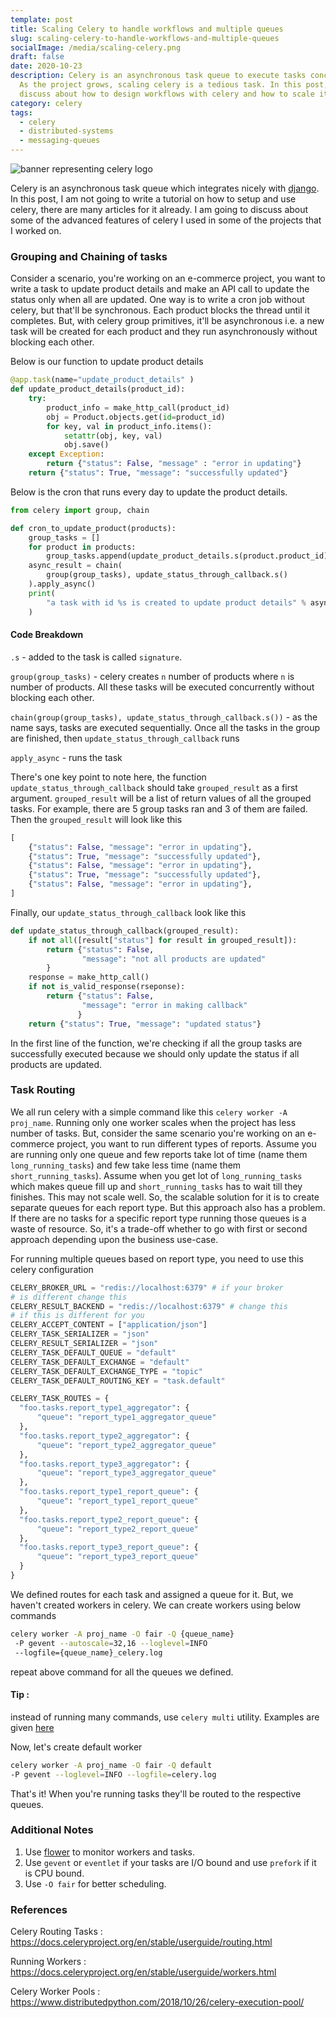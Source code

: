 ```yaml
---
template: post
title: Scaling Celery to handle workflows and multiple queues
slug: scaling-celery-to-handle-workflows-and-multiple-queues
socialImage: /media/scaling-celery.png
draft: false
date: 2020-10-23
description: Celery is an asynchronous task queue to execute tasks concurrently.
  As the project grows, scaling celery is a tedious task. In this post, I
  discuss about how to design workflows with celery and how to scale it.
category: celery
tags:
  - celery
  - distributed-systems
  - messaging-queues
---
```

![banner representing celery logo](/media/scaling-celery.png)

Celery is an asynchronous task queue which integrates nicely with [django](https://www.djangoproject.com/). In this post, I am not going to write a tutorial on how to setup and use celery, there are many articles for it already. I am going to discuss about some of the advanced features of celery I used in some of the projects that I worked on.

### Grouping and Chaining of tasks

Consider a scenario, you're working on an e-commerce project, you want to write a task to update product details and make an API call to update the status only when all are updated. One way is to write a cron job without celery, but that'll be synchronous. Each product blocks the thread until it completes. But, with celery group primitives, it'll be asynchronous i.e. a new task will be created for each product and they run asynchronously without blocking each other.

Below is our function to update product details

```python
@app.task(name="update_product_details" )
def update_product_details(product_id):
    try:
        product_info = make_http_call(product_id)
        obj = Product.objects.get(id=product_id)
        for key, val in product_info.items():
            setattr(obj, key, val)
            obj.save()
    except Exception:
        return {"status": False, "message" : "error in updating"}
    return {"status": True, "message": "successfully updated"}
```

Below is the cron that runs every day to update the product details.

```python
from celery import group, chain

def cron_to_update_product(products):
    group_tasks = []
    for product in products:
        group_tasks.append(update_product_details.s(product.product_id))
    async_result = chain(
        group(group_tasks), update_status_through_callback.s()
    ).apply_async()
    print(
        "a task with id %s is created to update product details" % async_result.task_id
    )
```

#### Code Breakdown

`.s` - added to the task is called `signature`. 

`group(group_tasks)` - celery creates `n` number of products where `n` is number of products. All these tasks will be executed concurrently without blocking each other.

`chain(group(group_tasks), update_status_through_callback.s())` - as the name says, tasks are executed sequentially. Once all the tasks in the group are finished, then `update_status_through_callback` runs

`apply_async` - runs the task

There's one key point to note here, the function `update_status_through_callback` should take `grouped_result` as a first argument. `grouped_result` will be a list of return values of all the grouped tasks. 
For example, there are 5 group tasks ran and 3 of them are failed. Then the `grouped_result` will look like this

```python
[
    {"status": False, "message": "error in updating"},
    {"status": True, "message": "successfully updated"},
    {"status": False, "message": "error in updating"},
    {"status": True, "message": "successfully updated"},
    {"status": False, "message": "error in updating"},
]
```

Finally, our `update_status_through_callback` look like this

```python
def update_status_through_callback(grouped_result):
    if not all([result["status"] for result in grouped_result]):
        return {"status": False,
                "message": "not all products are updated"
        }
    response = make_http_call()
    if not is_valid_response(rseponse):
        return {"status": False,
                "message": "error in making callback"
               }
    return {"status": True, "message": "updated status"}
```

In the first line of the function, we're checking if all the group tasks are successfully executed because we should only update the status if all products are updated.

### Task Routing

We all run celery with a simple command like this `celery worker -A proj_name`. Running only one worker scales when the project has less number of tasks. But, consider the same scenario you're working on an e-commerce project, you want to run different types of reports. Assume you are running only one queue and few reports take lot of time (name them `long_running_tasks`) and few take less time (name them `short_running_tasks`). Assume when you get lot of `long_running_tasks` which makes queue fill up and `short_running_tasks` has to wait till they finishes. This may not scale well. So, the scalable solution for it is to create separate queues for each report type. But this approach also has a problem. If there are no tasks for a specific report type running those queues is a waste of resource. So, it's a trade-off whether to go with first or second approach depending upon the business use-case.

For running multiple queues based on report type, you need to use this celery configuration

```python
CELERY_BROKER_URL = "redis://localhost:6379" # if your broker
# is different change this
CELERY_RESULT_BACKEND = "redis://localhost:6379" # change this
# if this is different for you
CELERY_ACCEPT_CONTENT = ["application/json"]
CELERY_TASK_SERIALIZER = "json"
CELERY_RESULT_SERIALIZER = "json"
CELERY_TASK_DEFAULT_QUEUE = "default"
CELERY_TASK_DEFAULT_EXCHANGE = "default"
CELERY_TASK_DEFAULT_EXCHANGE_TYPE = "topic"
CELERY_TASK_DEFAULT_ROUTING_KEY = "task.default"

CELERY_TASK_ROUTES = {  
  "foo.tasks.report_type1_aggregator": {
      "queue": "report_type1_aggregator_queue"
  },
  "foo.tasks.report_type2_aggregator": {
      "queue": "report_type2_aggregator_queue"
  },
  "foo.tasks.report_type3_aggregator": {
      "queue": "report_type3_aggregator_queue"
  },
  "foo.tasks.report_type1_report_queue": {
      "queue": "report_type1_report_queue"
  },
  "foo.tasks.report_type2_report_queue": {
      "queue": "report_type2_report_queue"
  },
  "foo.tasks.report_type3_report_queue": {
      "queue": "report_type3_report_queue"
  }
}
```

We defined routes for each task and assigned a queue for it. But, we haven't created workers in celery. We can create workers using below commands

```bash
celery worker -A proj_name -O fair -Q {queue_name}
 -P gevent --autoscale=32,16 --loglevel=INFO 
 --logfile={queue_name}_celery.log
```

repeat above command for all the queues we defined.

#### Tip :

instead of running many commands, use `celery multi` utility. Examples are given [here](https://docs.celeryproject.org/en/stable/reference/celery.bin.multi.html)

Now, let's create default worker

```bash
celery worker -A proj_name -O fair -Q default 
-P gevent --loglevel=INFO --logfile=celery.log
```

That's it! When you're running tasks they'll be routed to the respective queues.

### Additional Notes

1. Use [flower](https://github.com/mher/flower) to monitor workers and tasks.
2. Use `gevent` or `eventlet` if your tasks are I/O bound and use `prefork` if it is CPU bound.
3. Use `-O fair` for better scheduling.

### References

Celery Routing Tasks : <https://docs.celeryproject.org/en/stable/userguide/routing.html>

Running Workers : <https://docs.celeryproject.org/en/stable/userguide/workers.html>

Celery Worker Pools : <https://www.distributedpython.com/2018/10/26/celery-execution-pool/>